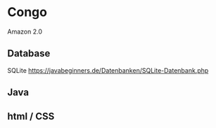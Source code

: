 # Congo

Amazon 2.0

## Database 

SQLite
https://javabeginners.de/Datenbanken/SQLite-Datenbank.php

## Java

## html / CSS


